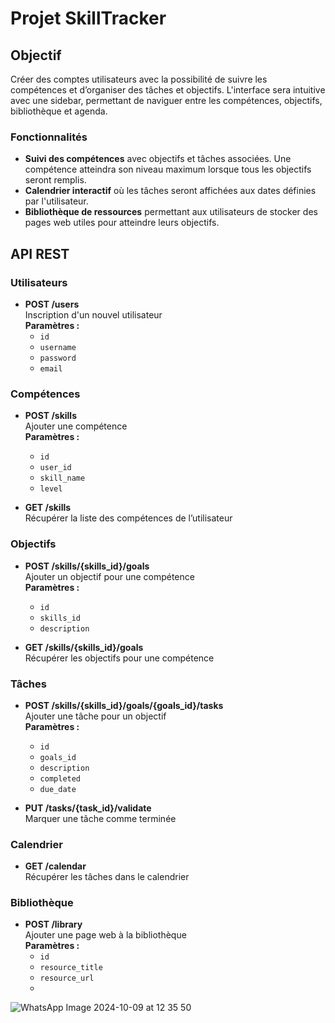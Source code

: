 # Projet SkillTracker

## Objectif
Créer des comptes utilisateurs avec la possibilité de suivre les compétences et d’organiser des tâches et objectifs. L'interface sera intuitive avec une sidebar, permettant de naviguer entre les compétences, objectifs, bibliothèque et agenda.

### Fonctionnalités
- **Suivi des compétences** avec objectifs et tâches associées. Une compétence atteindra son niveau maximum lorsque tous les objectifs seront remplis.
- **Calendrier interactif** où les tâches seront affichées aux dates définies par l'utilisateur.
- **Bibliothèque de ressources** permettant aux utilisateurs de stocker des pages web utiles pour atteindre leurs objectifs.

## API REST

### Utilisateurs
- **POST /users**  
  Inscription d'un nouvel utilisateur  
  **Paramètres :**  
  - `id`  
  - `username`  
  - `password`  
  - `email`  

### Compétences
- **POST /skills**  
  Ajouter une compétence  
  **Paramètres :**  
  - `id`  
  - `user_id`  
  - `skill_name`  
  - `level`  

- **GET /skills**  
  Récupérer la liste des compétences de l’utilisateur  

### Objectifs
- **POST /skills/{skills_id}/goals**  
  Ajouter un objectif pour une compétence  
  **Paramètres :**  
  - `id`  
  - `skills_id`  
  - `description`  

- **GET /skills/{skills_id}/goals**  
  Récupérer les objectifs pour une compétence  

### Tâches
- **POST /skills/{skills_id}/goals/{goals_id}/tasks**  
  Ajouter une tâche pour un objectif  
  **Paramètres :**  
  - `id`  
  - `goals_id`  
  - `description`  
  - `completed`  
  - `due_date`  

- **PUT /tasks/{task_id}/validate**  
  Marquer une tâche comme terminée  

### Calendrier
- **GET /calendar**  
  Récupérer les tâches dans le calendrier  

### Bibliothèque
- **POST /library**  
  Ajouter une page web à la bibliothèque  
  **Paramètres :**  
  - `id`  
  - `resource_title`  
  - `resource_url`
  - 






![WhatsApp Image 2024-10-09 at 12 35 50](https://github.com/user-attachments/assets/6ee3b398-a891-4ca7-aaeb-9e1c3b27e5d0)
